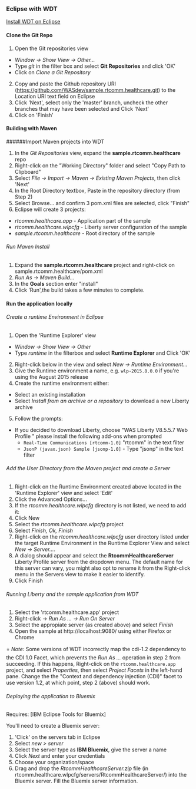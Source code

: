 ### Eclipse with WDT

[Install WDT on Eclipse](https://developer.ibm.com/wasdev/downloads/liberty-profile-using-eclipse/)


#### Clone the Git Repo

1. Open the Git repositories view
  +  *Window -> Show View -> Other...*
  + Type *git* in the filter box and select **Git Repositories** and click 'OK'
  + Click on *Clone a Git Repository*
2. Copy and paste the Github repository URI (https://github.com/WASdev/sample.rtcomm.healthcare.git) to the Location URI text field on Eclipse
3. Click 'Next', select only the 'master' branch, uncheck the other branches that may have been selected and Click 'Next'
4. Click on 'Finish'

#### Building with Maven

######Import Maven projects into WDT

1. In the *Git Repositories* view, expand the **sample.rtcomm.healthcare** repo
2. Right-click on the "Working Directory" folder and select "Copy Path to Clipboard"
3. Select *File -> Import -> Maven -> Existing Maven Projects*, then click 'Next'
4. In the Root Directory textbox, Paste in the repository directory (from Step 2)
5. Select Browse... and confirm 3 pom.xml files are selected, click "Finish"
6. Eclipse will create 3 projects:
  + *rtcomm.healthcare.app* - Application part of the sample
  + *rtcomm.healthcare.wlpcfg* - Liberty server configuration of the sample
  + *sample.rtcomm.healthcare* - Root directory of the sample

###### Run Maven Install
1. Expand the **sample.rtcomm.healthcare** project and right-click on sample.rtcomm.healthcare/pom.xml
2. *Run As -> Maven Build...*
3. In the **Goals** section enter "install"
4. Click 'Run',the build takes a few minutes to complete.

#### Run the application locally

###### Create a runtime Environment in Eclipse

1. Open the 'Runtime Explorer' view
  + *Window -> Show View -> Other*
  + Type *runtime* in the filterbox and select **Runtime Explorer** and Click 'OK'
2. Right-click below in the view and select *New -> Runtime Environment...*
3. Give the Runtime environment a name, e.g.
`wlp-2015.8.0.0` if you're using the August 2015 release
4. Create the runtime environment either:
  + Select an existing installation
  + Select *Install from an archive or a repository* to download a new Liberty archive
5. Follow the prompts:
  + If you decided to download Liberty, choose "WAS Liberty V8.5.5.7 Web Profile " please install the following add-ons when prompted
    + `Real-Time Communications [rtcomm-1.0]` "rtcomm" in the text filter
    + `JsonP (javax.json) Sample [jsonp-1.0]` - Type "jsonp" in the text filter


###### Add the User Directory from the Maven project and create a Server

1. Right-click on the Runtime Environment created above located in the 'Runtime Explorer' view and select 'Edit'
2. Click the Advanced Options...
3. If the *rtcomm.healthcare.wlpcfg* directory is not listed, we need to add it:
  1. Click New
  2. Select the *rtcomm.healthcare.wlpcfg* project
  3. Select *Finish, Ok, Finish*
4. Right-click on the *rtcomm.healthcare.wlpcfg* user directory listed under the target Runtime Environment in the Runtime Explorer View and select *New -> Server...*.
5. A dialog should appear and select the **RtcommHealthcareServer** Liberty Profile server from the dropdown menu. The default name for this server can vary, you might also opt to rename it from the Right-click menu in the Servers view to make it easier to identify.
6. Click Finish

###### Running Liberty and the sample application from WDT

1. Select the 'rtcomm.healthcare.app' project
2. Right-click -> *Run As ... -> Run On Server*
3. Select the appropiate server (as created above) and select *Finish*
3. Open the sample at http://localhost:9080/ using either Firefox or Chrome


:star: *Note:* Some versions of WDT incorrectly map the cdi-1.2 dependency to the CDI 1.0 Facet, which prevents the *Run As ...* operation in step 2 from succeeding. If this happens, Right-click on the `rtcomm.healthcare.app` project, and select *Properties*, then select *Project Facets* in the left-hand pane. Change the the "Context and dependency injection (CDI)" facet to use version 1.2, at which point, step 2 (above) should work.

###### Deploying the application to Bluemix


Requires: [IBM Eclipse Tools for Bluemix]

You'll need to create a Bluemix server:
1. 'Click' on the servers tab in Eclipse
2. Select _new > server_
3. Select the server type as __IBM Bluemix__, give the server a name
4. Click _Next_ and enter your credentials
5. Choose your organization/space
6. Drag and drop the _RtcommHealthcareServer.zip_ file (in rtcomm.healthcare.wlpcfg/servers/RtcommHealthcareServer/) into the Bluemix server. Fill the Bluemix server information.

